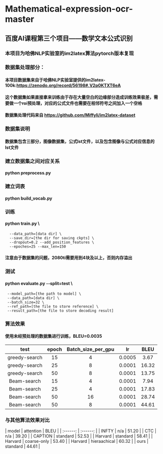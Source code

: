 # Mathematical-expression-ocr-master
## 百度AI课程第三个项目——数学文本公式识别
### 本项目为哈佛NLP实验室的im2latex算法pytorch版本复现
### 数据集处理部分：
#### 本项目数据集来自于哈佛NLP实验室提供的im2latex-100k:https://zenodo.org/record/56198#.V2p0KTXT6eA
#### 这个数据集如果直接拿来训练由于存在大量空白的边缘部分造成训练效果极差，需要做一个roi预处理，对应的公式文件也需要在相邻符号之间加入一个空格
#### 数据集处理代码来自 https://github.com/Miffyli/im2latex-dataset
### 数据集说明
#### 数据集包含三部分，图像数据集，公式lst文件，以及包含图像与公式对应信息的lst文件
### 建立数据集之间对应关系
#### python preprocess.py
### 建立词表
#### python build_vocab.py
### 训练
#### python train.py \
      --data_path=[data dir] \
      --save_dir=[the dir for saving ckpts] \
      --dropout=0.2 --add_position_features \
      --epoches=25 --max_len=150
#### 注意由于数据集的问题，2080ti需要用到4块及以上，否则内存溢出
### 测试
#### python evaluate.py --split=test \
     --model_path=[the path to model] \
     --data_path=[data dir] \
     --batch_size=32 \
     --ref_path=[the file to store reference] \
     --result_path=[the file to store decoding result]
### 算法效果
#### 使用未经预处理的数据集进行训练，BLEU=0.0035
| test | epoch | Batch_size_per_gpu | lr | BLEU |
| :------: | :------: | :------: | :------: | :------: |
| greedy-search | 15 | 4 | 0.0005 | 3.67 |
| greedy-search | 25 | 8 | 0.0001 | 16.32 |
| greedy-search | 50 | 8 | 0.0001 | 13.75 |
| Beam-search | 15 | 4 | 0.0001 | 7.94 |
| Beam-search | 25 | 4 | 0.0001 | 17.83 |
| Beam-search | 50 | 16 | 0.0001 | 28.74 |
| Beam-search | 50 | 8 | 0.0001 | 44.61 |
### 与其他算法效果对比
| model | attention | BLEU |
| :------: | :------: |
| INFTY | n/a | 51.20 |
| CTC | n/a | 39.20 |
| CAPTION | standard | 52.53 |
| Harvard | standard | 58.41 |
| Harvard | coarse-only | 53.40 |
| Harvard | hieraachical | 60.32 |
| ours | standard | 44.61 |
